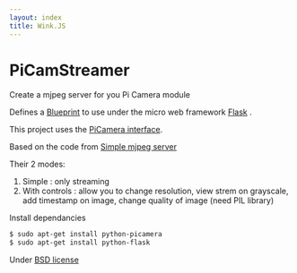 ```yaml
---
layout: index
title: Wink.JS
---
```


# PiCamStreamer

Create a mjpeg server for you Pi Camera module

Defines a [Blueprint](http://flask.pocoo.org/docs/blueprints/) to use under the micro web framework [Flask](http://flask.pocoo.org/) .

This project uses the [PiCamera interface](https://github.com/waveform80/picamera/).

Based on the code from [Simple mjpeg server](https://gist.github.com/n3wtron/4624820)

Their 2 modes:
1. Simple : only streaming
2. With controls : allow you to change resolution, view strem on grayscale, add timestamp on image, change quality of image (need PIL library) 

Install dependancies

```bash
$ sudo apt-get install python-picamera
$ sudo apt-get install python-flask
```

Under [BSD license](https://raw.github.com/nioto/PiCamStreamer/master/LICENSE)


